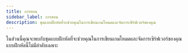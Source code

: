 ```yaml
---
title: การสอน
sidebar_label: การสอน
description: ชุดแบบฝึกหัดที่จะช่วยคุณในการเขียนเกมโหมดและจัดการเซิร์ฟเวอร์ของคุณ
---
```


ในส่วนนี้คุณจะพบกับชุดแบบฝึกหัดที่จะช่วยคุณในการเขียนเกมโหมดและจัดการเซิร์ฟเวอร์ของคุณ แบบฝึกหัดนี้ไม่มีลำดับเฉพาะ
